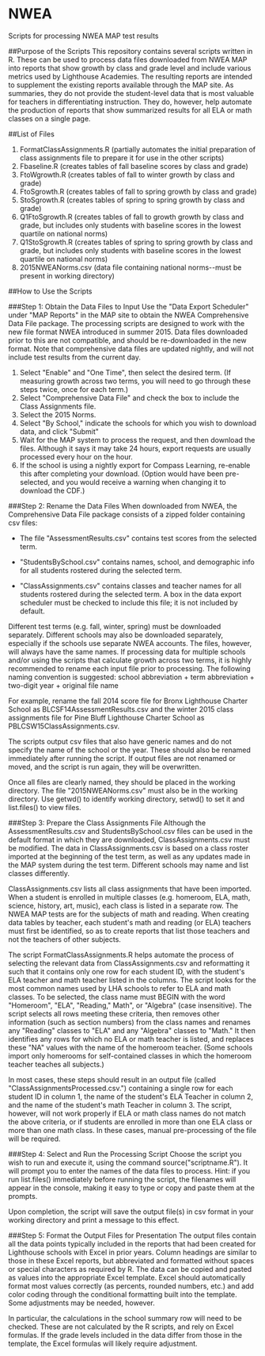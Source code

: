# NWEA
Scripts for processing NWEA MAP test results

##Purpose of the Scripts
This repository contains several scripts written in R. These can be used to process data files downloaded from NWEA MAP into reports that show growth by class and grade level and include various metrics used by Lighthouse Academies. The resulting reports are intended to supplement the existing reports available through the MAP site. As summaries, they do not provide the student-level data that is most valuable for teachers in differentiating instruction. They do, however, help automate the production of reports that show summarized results for all ELA or math classes on a single page.

##List of Files
1. FormatClassAssignments.R (partially automates the initial preparation of class assignments file to prepare it for use in the other scripts)
2. Fbaseline.R (creates tables of fall baseline scores by class and grade)
3. FtoWgrowth.R (creates tables of fall to winter growth by class and grade)
4. FtoSgrowth.R (creates tables of fall to spring growth by class and grade)
5. StoSgrowth.R (creates tables of spring to spring growth by class and grade)
6. Q1FtoSgrowth.R (creates tables of fall to growth growth by class and grade, but includes only students with baseline scores in the lowest quartile on national norms)
7. Q1StoSgrowth.R (creates tables of spring to spring growth by class and grade, but includes only students with baseline scores in the lowest quartile on national norms)
8. 2015NWEANorms.csv (data file containing national norms--must be present in working directory)

##How to Use the Scripts

###Step 1: Obtain the Data Files to Input
Use the "Data Export Scheduler" under "MAP Reports" in the MAP site to obtain the NWEA Comprehensive Data File package. The processing scripts are designed to work with the new file format NWEA introduced in summer 2015. Data files downloaded prior to this are not compatible, and should be re-downloaded in the new format. Note that comprehensive data files are updated nightly, and will not include test results from the current day.

1. Select "Enable" and "One Time", then select the desired term. (If measuring growth across two terms, you will need to go through these steps twice, once for each term.)
2. Select "Comprehensive Data File" and check the box to include the Class Assignments file.
3. Select the 2015 Norms.
4. Select "By School," indicate the schools for which you wish to download data, and click "Submit"
5. Wait for the MAP system to process the request, and then download the files. Although it says it may take 24 hours, export requests are usually processed every hour on the hour.
6. If the school is using a nightly export for Compass Learning, re-enable this after completing your download. (Option would have been pre-selected, and you would receive a warning when changing it to download the CDF.)

###Step 2: Rename the Data Files
When downloaded from NWEA, the Comprehensive Data File package consists of a zipped folder containing csv files:

*  The file "AssessmentResults.csv" contains test scores from the selected term. 

*  "StudentsBySchool.csv" contains names, school, and demographic info for all students rostered during the selected term. 

*  "ClassAssignments.csv" contains classes and teacher names for all students rostered during the selected term.
A box in the data export scheduler must be checked to include this file; it is not included by default.

Different test terms (e.g. fall, winter, spring) must be downloaded separately. Different schools may also be downloaded separately, especially if the schools use separate NWEA accounts. The files, however, will always have the same names. If processing data for multiple schools and/or using the scripts that calculate growth across two terms, it is highly recommended to rename each input file prior to processing. The following naming convention is suggested:
school abbreviation + term abbreviation + two-digit year + original file name

For example, rename the fall 2014 score file for Bronx Lighthouse Charter School as BLCSF14AssessmentResults.csv
and the winter 2015 class assignments file for Pine Bluff Lighthouse Charter School as PBLCSW15ClassAssignments.csv.

The scripts output csv files that also have generic names and do not specify the name of the school or the year. These should also be renamed immediately after running the script. If output files are not renamed or moved, and the script is run again, they will be overwritten.

Once all files are clearly named, they should be placed in the working directory. The file "2015NWEANorms.csv" must also be in the working directory. Use getwd() to identify working directory, setwd() to set it and list.files() to view files.

###Step 3: Prepare the Class Assignments File
Although the AssessmentResults.csv and StudentsBySchool.csv files can be used in the default format in which they are downloaded, ClassAssignments.csv must be modified. The data in ClassAssignments.csv is based on a class roster imported at the beginning of the test term, as well as any updates made in the MAP system during the test term. Different schools may name and list classes differently.

ClassAssignments.csv lists all class assignments that have been imported. When a student is enrolled in multiple classes (e.g. homeroom, ELA, math, science, history, art, music), each class is listed in a separate row. The NWEA MAP tests are for the subjects of math and reading. When creating data tables by teacher, each student's math and reading (or ELA) teachers must first be identified, so as to create reports that list those teachers and not the teachers of other subjects.

The script FormatClassAssignments.R helps automate the process of selecting the relevant data from ClassAssignments.csv and reformatting it such that it contains only one row for each student ID, with the student's ELA teacher and math teacher listed in the columns. The script looks for the most common names used by LHA schools to refer to ELA and math classes. To be selected, the class name must BEGIN with the word "Homeroom", "ELA", "Reading," Math", or "Algebra" (case insensitive). The script selects all rows meeting these criteria, then removes other information (such as section numbers) from the class names and renames any "Reading" classes to "ELA" and any "Algebra" classes to "Math." It then identifies any rows for which no ELA or math teacher is listed, and replaces these "NA" values with the name of the homeroom teacher. (Some schools import only homerooms for self-contained classes in which the homeroom teacher teaches all subjects.) 

In most cases, these steps should result in an output file (called "ClassAssignmentsProcessed.csv.") containing a single row for each student ID in column 1, the name of the student's ELA Teacher in column 2, and the name of the student's math Teacher in column 3. The script, however, will not work properly if ELA or math class names do not match the above criteria, or if students are enrolled in more than one ELA class or more than one math class. In these cases, manual pre-processing of the file will be required.

###Step 4: Select and Run the Processing Script
Choose the script you wish to run and execute it, using the command source("scriptname.R"). It will prompt you to enter the names of the data files to process. Hint: if you run list.files() immediately before running the script, the filenames will appear in the console, making it easy to type or copy and paste them at the prompts.

Upon completion, the script will save the output file(s) in csv format in your working directory and print a message to this effect.

###Step 5: Format the Output Files for Presentation
The output files contain all the data points typically included in the reports that had been created for Lighthouse schools with Excel in prior years. Column headings are similar to those in these Excel reports, but abbreviated and formatted without spaces or special characters as required by R. The data can be copied and pasted as values into the appropriate Excel template. Excel should automatically format most values correctly (as percents, rounded numbers, etc.) and add color coding through the conditional formatting built into the template. Some adjustments may be needed, however. 

In particular, the calculations in the school summary row will need to be checked. These are not calculated by the R scripts, and rely on Excel formulas. If the grade levels included in the data differ from those in the template, the Excel formulas will likely require adjustment.
